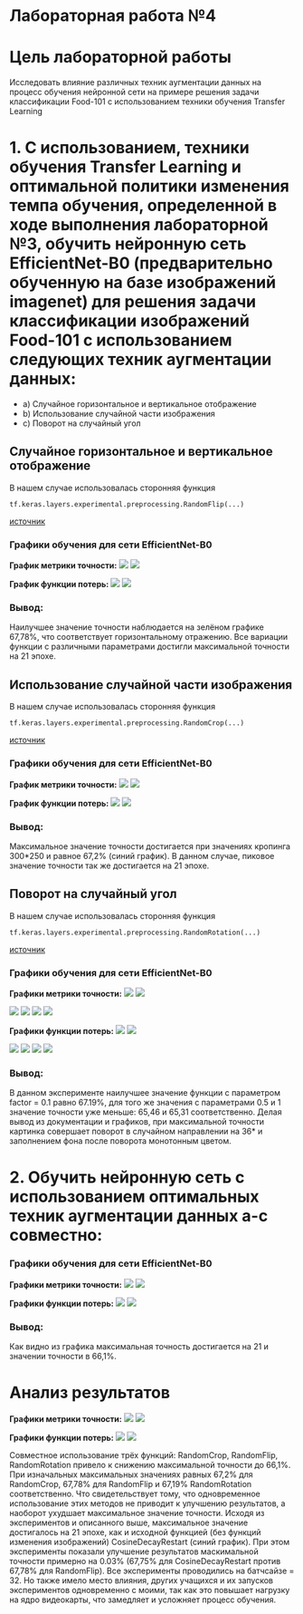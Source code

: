 Лабораторная работа №4
====
# Цель лабораторной работы
Исследовать влияние различных техник аугментации данных на процесс обучения нейронной сети на примере решения задачи классификации Food-101 с использованием техники обучения Transfer Learning

# 1. С использованием, техники обучения Transfer Learning и оптимальной политики изменения темпа обучения, определенной в ходе выполнения лабораторной №3, обучить нейронную сеть EfficientNet-B0 (предварительно обученную на базе изображений imagenet) для решения задачи классификации изображений Food-101 с использованием следующих техник аугментации данных:
 * a) Случайное горизонтальное и вертикальное отображение
 * b) Использование случайной части изображения
 * c) Поворот на случайный угол
 
## Случайное горизонтальное и вертикальное отображение
 
В нашем случае использовалась сторонняя функция
 ```
tf.keras.layers.experimental.preprocessing.RandomFlip(...)
```
[источник](https://www.tensorflow.org/api_docs/python/tf/keras/layers/experimental/preprocessing/RandomFlip)

### Графики обучения для сети EfficientNet-B0

**График метрики точности:** 
<img src="./random-flip/accuracy.png">
<img src="./random-flip/epoch_categorical_accuracy.svg">

**График функции потерь:**
<img src="./random-flip/loss.png">
<img src="./random-flip/epoch_loss.svg">

### Вывод:
Наилучшее значение точности наблюдается на зелёном графике 67,78%, что соответствует горизонтальному отражению. Все вариации функции с различными параметрами достигли максимальной точности на 21 эпохе.


## Использование случайной части изображения
 
В нашем случае использовалась сторонняя функция
```
tf.keras.layers.experimental.preprocessing.RandomCrop(...)
```
[источник](https://www.tensorflow.org/api_docs/python/tf/keras/layers/experimental/preprocessing/RandomCrop)

### Графики обучения для сети EfficientNet-B0

**График метрики точности:** 
<img src="./random-crop/accuracy.png">
<img src="./random-crop/epoch_categorical_accuracy.svg">

**График функции потерь:**
<img src="./random-crop/loss.png">
<img src="./random-crop/epoch_loss.svg">

### Вывод:
Максимальное значение точности достигается при значениях кропинга 300*250 и равное 67,2% (синий график). В данном случае, пиковое значение точности так же достигается на 21 эпохе.


## Поворот на случайный угол
 
В нашем случае использовалась сторонняя функция
```
tf.keras.layers.experimental.preprocessing.RandomRotation(...)
```
[источник](https://www.tensorflow.org/api_docs/python/tf/keras/layers/experimental/preprocessing/RandomRotation)

### Графики обучения для сети EfficientNet-B0

**Графики метрики точности:** 
<img src="./random-rotation/0.1/accuracy.png">
<img src="./random-rotation/0.1/epoch_categorical_accuracy.svg">

<img src="./random-rotation/0.5/accuracy.png">
<img src="./random-rotation/0.5/epoch_categorical_accuracy.svg">

<img src="./random-rotation/1/accuracy.png">
<img src="./random-rotation/1/epoch_categorical_accuracy.svg">

**Графики функции потерь:**
<img src="./random-rotation/0.1/loss.png">
<img src="./random-rotation/0.1/epoch_loss.svg">

<img src="./random-rotation/0.5/loss.png">
<img src="./random-rotation/0.5/epoch_loss.svg">

<img src="./random-rotation/1/loss.png">
<img src="./random-rotation/1/epoch_loss.svg">

### Вывод:
В данном эксперименте наилучшее значение функции с параметром factor = 0.1 равно 67.19%, для того же значения с параметрами 0.5 и 1 значение точности уже меньше: 65,46 и 65,31 соответственно. Делая вывод из документации и графиков, при максимальной точности картинка совершает поворот в случайном направлении на 36* и заполнением фона после поворота монотонным цветом.


# 2. Обучить нейронную сеть с использованием оптимальных техник аугментации данных a-с совместно:

### Графики обучения для сети EfficientNet-B0

**Графики метрики точности:** 
<img src="./random-multipl/accuracy.png">
<img src="./random-multipl/epoch_categorical_accuracy.svg">

**Графики функции потерь:**
<img src="./random-multipl/loss.png">
<img src="./random-multipl/epoch_loss.svg">

### Вывод:
Как видно из графика максимальная точность достигается на 21 и значении точности в 66,1%. 
	
# Анализ результатов
**Графики метрики точности:** 
<img src="./max-values/accuracy.png">
<img src="./max-values/epoch_categorical_accuracy.svg">

**Графики функции потерь:**
<img src="./max-values/loss.png">
<img src="./max-values/epoch_loss.svg">

Совместное использование трёх функций: RandomCrop, RandomFlip, RandomRotation привело к снижению максимальной точности до 66,1%. При изначальных максимальных значениях равных 67,2% для RandomCrop, 67,78% для RandomFlip и 67,19% RandomRotation соответственно. Что свидетельствует тому, что одновременное использование этих методов не приводит к улучшению результатов, а наоборот ухудшает максимальное значение точности. Исходя из экспериментов и описанного выше, максимальное значение достигалось на 21 эпохе, как и исходной функцией (без функций изменения изображений) CosineDecayRestart (синий график). При этом эксперименты показали улучшение результатов маскимальной точности примерно на 0.03% (67,75% для CosineDecayRestart против 67,78% для RandomFlip). Все эксперименты проводились на батчсайзе = 32. Но также имело место влияния, других учащихся и их запусков экспериментов одновременно с моими, так как это повышает нагрузку на ядро видеокарты, что замедляет и усложняет процесс обучения. 
